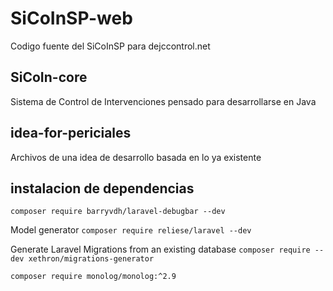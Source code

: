 # SiCoInSP-web
Codigo fuente del SiCoInSP para dejccontrol.net

## SiCoIn-core
Sistema de Control de Intervenciones
pensado para desarrollarse en Java

## idea-for-periciales
Archivos de una idea de desarrollo basada en lo ya existente


## instalacion de dependencias

``` composer require barryvdh/laravel-debugbar --dev ```

Model generator
``` composer require reliese/laravel --dev ```

Generate Laravel Migrations from an existing database
 ``` composer require --dev xethron/migrations-generator ```

``` composer require monolog/monolog:^2.9 ```